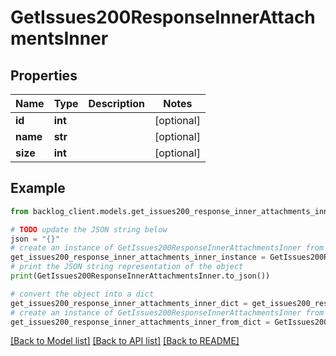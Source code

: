 # GetIssues200ResponseInnerAttachmentsInner


## Properties

Name | Type | Description | Notes
------------ | ------------- | ------------- | -------------
**id** | **int** |  | [optional] 
**name** | **str** |  | [optional] 
**size** | **int** |  | [optional] 

## Example

```python
from backlog_client.models.get_issues200_response_inner_attachments_inner import GetIssues200ResponseInnerAttachmentsInner

# TODO update the JSON string below
json = "{}"
# create an instance of GetIssues200ResponseInnerAttachmentsInner from a JSON string
get_issues200_response_inner_attachments_inner_instance = GetIssues200ResponseInnerAttachmentsInner.from_json(json)
# print the JSON string representation of the object
print(GetIssues200ResponseInnerAttachmentsInner.to_json())

# convert the object into a dict
get_issues200_response_inner_attachments_inner_dict = get_issues200_response_inner_attachments_inner_instance.to_dict()
# create an instance of GetIssues200ResponseInnerAttachmentsInner from a dict
get_issues200_response_inner_attachments_inner_from_dict = GetIssues200ResponseInnerAttachmentsInner.from_dict(get_issues200_response_inner_attachments_inner_dict)
```
[[Back to Model list]](../README.md#documentation-for-models) [[Back to API list]](../README.md#documentation-for-api-endpoints) [[Back to README]](../README.md)


